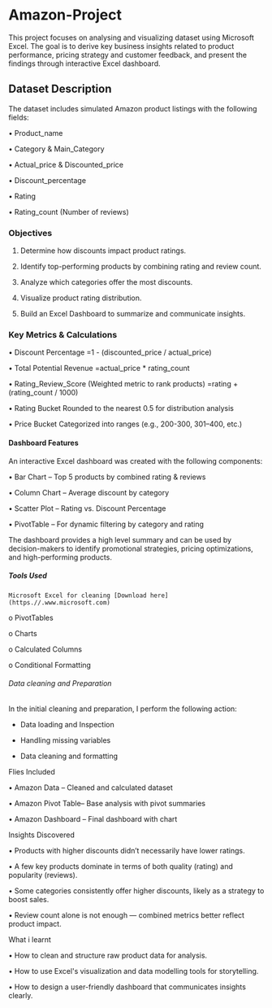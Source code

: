 # Amazon-Project
This project focuses on analysing and visualizing dataset using Microsoft Excel.
The goal is to derive key business insights related to product performance, pricing strategy and customer feedback, and present the findings through interactive Excel dashboard.
## Dataset Description
The dataset includes simulated Amazon product listings with the following fields:

•	Product_name

•	Category & Main_Category

•	Actual_price & Discounted_price

•	Discount_percentage

•	Rating

•	Rating_count (Number of reviews)
### Objectives
1.	Determine how discounts impact product ratings.
   
2. Identify top-performing products by combining rating and review count.
	
3. Analyze which categories offer the most discounts.

4.	Visualize product rating distribution.

5.	Build an Excel Dashboard to summarize and communicate insights.
### Key Metrics & Calculations

•	Discount Percentage
=1 - (discounted_price / actual_price)

•	Total Potential Revenue
=actual_price * rating_count

•	Rating_Review_Score (Weighted metric to rank products)
=rating + (rating_count / 1000)

•	Rating Bucket
Rounded to the nearest 0.5 for distribution analysis

•	Price Bucket
Categorized into ranges (e.g., 200-300, 301–400, etc.)
#### Dashboard Features
An interactive Excel dashboard was created with the following components:

•	Bar Chart – Top 5 products by combined rating & reviews

•	Column Chart – Average discount by category

•	Scatter Plot – Rating vs. Discount Percentage

•	PivotTable – For dynamic filtering by category and rating

The dashboard provides a high level summary and can be used by decision-makers to identify promotional strategies, pricing optimizations, and high-performing products.
##### Tools Used

	Microsoft Excel for cleaning [Download here](https.//.www.microsoft.com)

o	PivotTables

o	Charts

o	Calculated Columns

o	Conditional Formatting


###### Data cleaning and Preparation

In the initial cleaning and preparation, I perform the following action:

- Data loading and Inspection

- Handling missing variables

- Data cleaning and formatting


Flies Included

•	Amazon Data – Cleaned and calculated dataset

•	Amazon Pivot Table– Base analysis with pivot summaries

•	Amazon Dashboard – Final dashboard with chart

Insights Discovered

•	Products with higher discounts didn’t necessarily have lower ratings.

•	A few key products dominate in terms of both quality (rating) and popularity (reviews).

•	Some categories consistently offer higher discounts, likely as a strategy to boost sales.

•	Review count alone is not enough — combined metrics better reflect product impact.

What i learnt

•	How to clean and structure raw product data for analysis.

•	How to use Excel's visualization and data modelling tools for storytelling.

•	How to design a user-friendly dashboard that communicates insights clearly.
